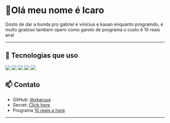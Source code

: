 <h1 align="left">👋Olá meu nome é Icaro </h1>

<p align="left">
Gosto de dar a bunda pro gabriel e vinicius e kauan enquanto programdo, é muito gostoso tambem opero como garoto de programa o custo é 10 reais anal
</p>

---

## 🚀 Tecnologias que uso

<p align="left">
  <img src="https://img.shields.io/badge/Node.js-339933?style=for-the-badge&logo=nodedotjs&logoColor=white" />
  <img src="https://img.shields.io/badge/MongoDB-4EA94B?style=for-the-badge&logo=mongodb&logoColor=white" />
  <img src="https://img.shields.io/badge/TypeScript-3178C6?style=for-the-badge&logo=typescript&logoColor=white" />
  <img src="https://img.shields.io/badge/Git-F05032?style=for-the-badge&logo=git&logoColor=white" />
  <img src="https://img.shields.io/badge/Go-00ADD8?style=for-the-badge&logo=go&logoColor=white" />
</p>


## 📫 Contato

- GitHub: [@ykaruus](https://github.com/ykaruus)
- Secret: [Click here](https://ykarusdev.vercel.app/)
- Programa [10 reais a hora](https://garotos_de_programa.IcaroGagarin)
---
